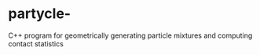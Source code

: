 # partycle-
C++ program for geometrically generating particle mixtures and computing contact statistics
